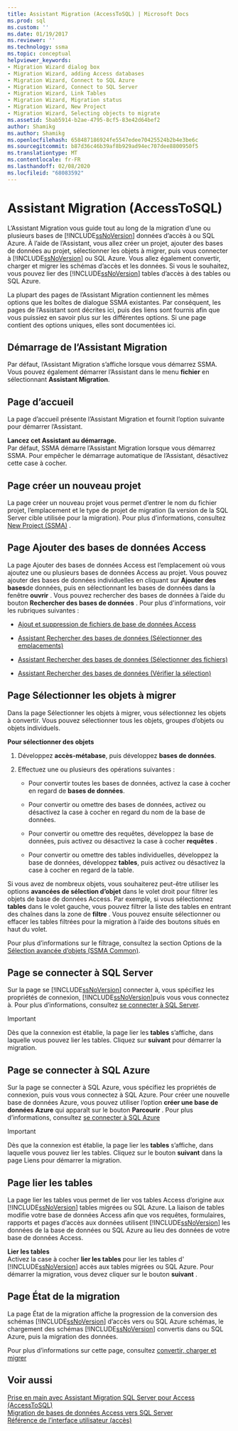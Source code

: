 ```yaml
---
title: Assistant Migration (AccessToSQL) | Microsoft Docs
ms.prod: sql
ms.custom: ''
ms.date: 01/19/2017
ms.reviewer: ''
ms.technology: ssma
ms.topic: conceptual
helpviewer_keywords:
- Migration Wizard dialog box
- Migration Wizard, adding Access databases
- Migration Wizard, Connect to SQL Azure
- Migration Wizard, Connect to SQL Server
- Migration Wizard, Link Tables
- Migration Wizard, Migration status
- Migration Wizard, New Project
- Migration Wizard, Selecting objects to migrate
ms.assetid: 5bab5914-b2ae-4795-8cf5-83e42d64bef2
author: Shamikg
ms.author: Shamikg
ms.openlocfilehash: 658487186924fe5547edee70425524b2b4e3be6c
ms.sourcegitcommit: b87d36c46b39af8b929ad94ec707dee8800950f5
ms.translationtype: MT
ms.contentlocale: fr-FR
ms.lasthandoff: 02/08/2020
ms.locfileid: "68083592"
---
```

# <a name="migration-wizard-accesstosql"></a>Assistant Migration (AccessToSQL)
L’Assistant Migration vous guide tout au long de la migration d’une ou plusieurs bases de [!INCLUDE[ssNoVersion](../../includes/ssnoversion-md.md)] données d’accès à ou SQL Azure. À l’aide de l’Assistant, vous allez créer un projet, ajouter des bases de données au projet, sélectionner les objets à migrer, puis vous connecter à [!INCLUDE[ssNoVersion](../../includes/ssnoversion-md.md)] ou SQL Azure. Vous allez également convertir, charger et migrer les schémas d’accès et les données. Si vous le souhaitez, vous pouvez lier des [!INCLUDE[ssNoVersion](../../includes/ssnoversion-md.md)] tables d’accès à des tables ou SQL Azure.  
  
La plupart des pages de l’Assistant Migration contiennent les mêmes options que les boîtes de dialogue SSMA existantes. Par conséquent, les pages de l’Assistant sont décrites ici, puis des liens sont fournis afin que vous puissiez en savoir plus sur les différentes options. Si une page contient des options uniques, elles sont documentées ici.  
  
## <a name="starting-the-migration-wizard"></a>Démarrage de l’Assistant Migration  
Par défaut, l’Assistant Migration s’affiche lorsque vous démarrez SSMA. Vous pouvez également démarrer l’Assistant dans le menu **fichier** en sélectionnant **Assistant Migration**.  
  
## <a name="welcome-page"></a>Page d’accueil  
La page d’accueil présente l’Assistant Migration et fournit l’option suivante pour démarrer l’Assistant.  
  
**Lancez cet Assistant au démarrage.**  
Par défaut, SSMA démarre l’Assistant Migration lorsque vous démarrez SSMA. Pour empêcher le démarrage automatique de l’Assistant, désactivez cette case à cocher.  
  
## <a name="create-new-project-page"></a>Page créer un nouveau projet  
La page créer un nouveau projet vous permet d’entrer le nom du fichier projet, l’emplacement et le type de projet de migration (la version de la SQL Server cible utilisée pour la migration). Pour plus d’informations, consultez [New Project (SSMA)](https://msdn.microsoft.com/ca294f6d-eeb5-42ca-9306-156281a3f0f3) .  
  
## <a name="add-access-databases-page"></a>Page Ajouter des bases de données Access  
La page Ajouter des bases de données Access est l’emplacement où vous ajoutez une ou plusieurs bases de données Access au projet. Vous pouvez ajouter des bases de données individuelles en cliquant sur **Ajouter des bases**de données, puis en sélectionnant les bases de données dans la fenêtre **ouvrir** . Vous pouvez rechercher des bases de données à l’aide du bouton **Rechercher des bases de données** . Pour plus d'informations, voir les rubriques suivantes :  
  
-   [Ajout et suppression de fichiers de base de données Access](adding-and-removing-access-database-files-accesstosql.md)  
  
-   [Assistant Rechercher des bases de données (Sélectionner des emplacements)](https://msdn.microsoft.com/00b2d32a-998b-47a7-b25c-589b5bd6777a)  
  
-   [Assistant Rechercher des bases de données (Sélectionner des fichiers)](https://msdn.microsoft.com/2f574a34-4bab-40a4-89a8-ad4907ffc3fd)  
  
-   [Assistant Rechercher des bases de données (Vérifier la sélection)](https://msdn.microsoft.com/62e20e03-50cc-4ac8-8072-524d194d2ec3)  
  
## <a name="select-objects-to-migrate-page"></a>Page Sélectionner les objets à migrer  
Dans la page Sélectionner les objets à migrer, vous sélectionnez les objets à convertir. Vous pouvez sélectionner tous les objets, groupes d’objets ou objets individuels.  
  
**Pour sélectionner des objets**  
  
1.  Développez **accès-métabase**, puis développez **bases de données**.  
  
2.  Effectuez une ou plusieurs des opérations suivantes :  
  
    -   Pour convertir toutes les bases de données, activez la case à cocher en regard de **bases de données**.  
  
    -   Pour convertir ou omettre des bases de données, activez ou désactivez la case à cocher en regard du nom de la base de données.  
  
    -   Pour convertir ou omettre des requêtes, développez la base de données, puis activez ou désactivez la case à cocher **requêtes** .  
  
    -   Pour convertir ou omettre des tables individuelles, développez la base de données, développez **tables**, puis activez ou désactivez la case à cocher en regard de la table.  
  
Si vous avez de nombreux objets, vous souhaiterez peut-être utiliser les options **avancées de sélection d’objet** dans le volet droit pour filtrer les objets de base de données Access. Par exemple, si vous sélectionnez **tables** dans le volet gauche, vous pouvez filtrer la liste des tables en entrant des chaînes dans la zone de **filtre** . Vous pouvez ensuite sélectionner ou effacer les tables filtrées pour la migration à l’aide des boutons situés en haut du volet.  
  
Pour plus d’informations sur le filtrage, consultez la section Options de la [Sélection avancée d’objets (SSMA Common)](https://msdn.microsoft.com/f53b0c79-5473-410a-a0dc-d8f544f7a63c).  
  
## <a name="connect-to-sql-server-page"></a>Page se connecter à SQL Server  
Sur la page se [!INCLUDE[ssNoVersion](../../includes/ssnoversion-md.md)] connecter à, vous spécifiez les propriétés de connexion, [!INCLUDE[ssNoVersion](../../includes/ssnoversion-md.md)]puis vous vous connectez à. Pour plus d’informations, consultez [se connecter à SQL Server](connect-to-sql-server-accesstosql.md).
  
> [!IMPORTANT]  
> Dès que la connexion est établie, la page lier les **tables** s’affiche, dans laquelle vous pouvez lier les tables. Cliquez sur **suivant** pour démarrer la migration.  
  
## <a name="connect-to-sql-azure-page"></a>Page se connecter à SQL Azure  
Sur la page se connecter à SQL Azure, vous spécifiez les propriétés de connexion, puis vous vous connectez à SQL Azure. Pour créer une nouvelle base de données Azure, vous pouvez utiliser l’option **créer une base de données Azure** qui apparaît sur le bouton **Parcourir** . Pour plus d’informations, consultez [se connecter à SQL Azure](connect-to-azure-sql-db-accesstosql.md)  
  
> [!IMPORTANT]  
> Dès que la connexion est établie, la page lier les **tables** s’affiche, dans laquelle vous pouvez lier les tables. Cliquez sur le bouton **suivant** dans la page Liens pour démarrer la migration.  
  
## <a name="link-tables-page"></a>Page lier les tables  
La page lier les tables vous permet de lier vos tables Access d’origine aux [!INCLUDE[ssNoVersion](../../includes/ssnoversion-md.md)] tables migrées ou SQL Azure. La liaison de tables modifie votre base de données Access afin que vos requêtes, formulaires, rapports et pages d’accès aux données utilisent [!INCLUDE[ssNoVersion](../../includes/ssnoversion-md.md)] les données de la base de données ou SQL Azure au lieu des données de votre base de données Access.  
  
**Lier les tables**  
Activez la case à cocher **lier les tables** pour lier les tables d' [!INCLUDE[ssNoVersion](../../includes/ssnoversion-md.md)] accès aux tables migrées ou SQL Azure. Pour démarrer la migration, vous devez cliquer sur le bouton **suivant** .  
  
## <a name="migration-status-page"></a>Page État de la migration  
La page État de la migration affiche la progression de la conversion des schémas [!INCLUDE[ssNoVersion](../../includes/ssnoversion-md.md)] d’accès vers ou SQL Azure schémas, le chargement des schémas [!INCLUDE[ssNoVersion](../../includes/ssnoversion-md.md)] convertis dans ou SQL Azure, puis la migration des données.  
  
Pour plus d’informations sur cette page, consultez [convertir, charger et migrer](https://msdn.microsoft.com/4ec83e96-88a5-4b7b-8d5a-f3429d9a936b)  
  
## <a name="see-also"></a>Voir aussi  
[Prise en main avec Assistant Migration SQL Server pour Access &#40;AccessToSQL&#41;](../../ssma/access/getting-started-with-sql-server-migration-assistant-for-access-accesstosql.md)  
[Migration de bases de données Access vers SQL Server](migrating-access-databases-to-sql-server-azure-sql-db-accesstosql.md)  
[Référence de l’interface utilisateur (accès)](https://msdn.microsoft.com/af24c303-4a41-449b-9c86-d6558a97e839)  
  
